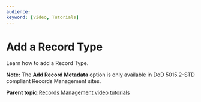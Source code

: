 ```yaml
---
audience: 
keyword: [Video, Tutorials]
---
```


# Add a Record Type

Learn how to add a Record Type.

**Note:** The **Add Record Metadata** option is only available in DoD 5015.2-STD compliant Records Management sites.

  

**Parent topic:**[Records Management video tutorials](../topics/alfresco-video-tutorials-rm.md)


